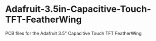 # Adafruit-3.5in-Capacitive-Touch-TFT-FeatherWing
PCB files for the Adafruit 3.5" Capacitive Touch TFT FeatherWing
